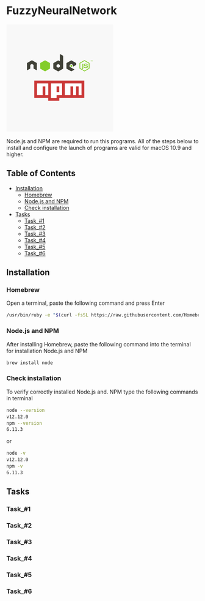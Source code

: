 # FuzzyNeuralNetwork

![NPM](/Images/logo.png)

Node.js and NPM are required to run this programs.
All of the steps below to install and configure the launch of programs are valid for macOS 10.9 and higher.


## Table of Contents

* [Installation](#installation)
  * [Homebrew](#homebrew)
  * [Node.js and NPM](#nodejs-and-npm)
  * [Check installation](#check-installation)
* [Tasks](#tasks)
  * [Task_#1](#task_1)
  * [Task_#2](#task_2)
  * [Task_#3](#task_3)
  * [Task_#4](#task_4)
  * [Task_#5](#task_5)
  * [Task_#6](#task_6)


## Installation

### Homebrew

Open a terminal, paste the following command and press Enter

```bash
/usr/bin/ruby -e "$(curl -fsSL https://raw.githubusercontent.com/Homebrew/install/master/install)"
```

### Node.js and NPM

After installing Homebrew, paste the following command into the terminal for installation Node.js and NPM

```bash
brew install node
```

### Check installation

To verify correctly installed Node.js and. NPM type the following commands in terminal

```bash
node --version
v12.12.0
npm --version
6.11.3
```
or
```bash
node -v
v12.12.0
npm -v
6.11.3
```


## Tasks

### Task_#1

### Task_#2

### Task_#3

### Task_#4

### Task_#5

### Task_#6
